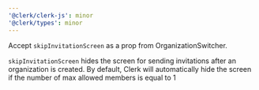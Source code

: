 ```yaml
---
'@clerk/clerk-js': minor
'@clerk/types': minor
---
```


Accept `skipInvitationScreen` as a prop from OrganizationSwitcher.

`skipInvitationScreen` hides the screen for sending invitations after an organization is created.
By default, Clerk will automatically hide the screen if the number of max allowed members is equal to 1
